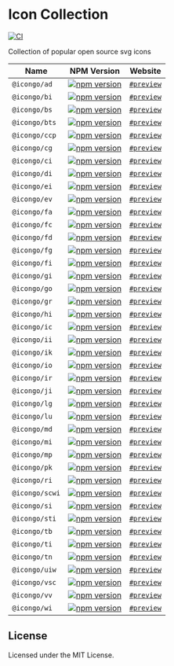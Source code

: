 Icon Collection
===

[![CI](https://github.com/icongo/icon-collection/actions/workflows/ci.yml/badge.svg)](https://github.com/icongo/icon-collection/actions/workflows/ci.yml)

Collection of popular open source svg icons

| Name | NPM Version | Website |
| ----- | ----- | ----- |
| `@icongo/ad` | [![npm version](https://img.shields.io/npm/v/@icongo/ad.svg)](https://www.npmjs.com/package/@icongo/ad) | [`#preview`](https://icongo.github.io/#/icons/ad/) |
| `@icongo/bi` | [![npm version](https://img.shields.io/npm/v/@icongo/bi.svg)](https://www.npmjs.com/package/@icongo/bi) | [`#preview`](https://icongo.github.io/#/icons/bi/) |
| `@icongo/bs` | [![npm version](https://img.shields.io/npm/v/@icongo/bs.svg)](https://www.npmjs.com/package/@icongo/bs) | [`#preview`](https://icongo.github.io/#/icons/bs/) |
| `@icongo/bts` | [![npm version](https://img.shields.io/npm/v/@icongo/bts.svg)](https://www.npmjs.com/package/@icongo/bts) | [`#preview`](https://icongo.github.io/#/icons/bts/) |
| `@icongo/ccp` | [![npm version](https://img.shields.io/npm/v/@icongo/ccp.svg)](https://www.npmjs.com/package/@icongo/ccp) | [`#preview`](https://icongo.github.io/#/icons/ccp/) |
| `@icongo/cg` | [![npm version](https://img.shields.io/npm/v/@icongo/cg.svg)](https://www.npmjs.com/package/@icongo/cg) | [`#preview`](https://icongo.github.io/#/icons/cg/) |
| `@icongo/ci` | [![npm version](https://img.shields.io/npm/v/@icongo/ci.svg)](https://www.npmjs.com/package/@icongo/ci) | [`#preview`](https://icongo.github.io/#/icons/ci/) |
| `@icongo/di` | [![npm version](https://img.shields.io/npm/v/@icongo/di.svg)](https://www.npmjs.com/package/@icongo/di) | [`#preview`](https://icongo.github.io/#/icons/di/) |
| `@icongo/ei` | [![npm version](https://img.shields.io/npm/v/@icongo/ei.svg)](https://www.npmjs.com/package/@icongo/ei) | [`#preview`](https://icongo.github.io/#/icons/ei/) |
| `@icongo/ev` | [![npm version](https://img.shields.io/npm/v/@icongo/ev.svg)](https://www.npmjs.com/package/@icongo/ev) | [`#preview`](https://icongo.github.io/#/icons/ev/) |
| `@icongo/fa` | [![npm version](https://img.shields.io/npm/v/@icongo/fa.svg)](https://www.npmjs.com/package/@icongo/fa) | [`#preview`](https://icongo.github.io/#/icons/fa/) |
| `@icongo/fc` | [![npm version](https://img.shields.io/npm/v/@icongo/fc.svg)](https://www.npmjs.com/package/@icongo/fc) | [`#preview`](https://icongo.github.io/#/icons/fc/) |
| `@icongo/fd` | [![npm version](https://img.shields.io/npm/v/@icongo/fd.svg)](https://www.npmjs.com/package/@icongo/fd) | [`#preview`](https://icongo.github.io/#/icons/fd/) |
| `@icongo/fg` | [![npm version](https://img.shields.io/npm/v/@icongo/fg.svg)](https://www.npmjs.com/package/@icongo/fg) | [`#preview`](https://icongo.github.io/#/icons/fg/) |
| `@icongo/fi` | [![npm version](https://img.shields.io/npm/v/@icongo/fi.svg)](https://www.npmjs.com/package/@icongo/fi) | [`#preview`](https://icongo.github.io/#/icons/fi/) |
| `@icongo/gi` | [![npm version](https://img.shields.io/npm/v/@icongo/gi.svg)](https://www.npmjs.com/package/@icongo/gi) | [`#preview`](https://icongo.github.io/#/icons/gi/) |
| `@icongo/go` | [![npm version](https://img.shields.io/npm/v/@icongo/go.svg)](https://www.npmjs.com/package/@icongo/go) | [`#preview`](https://icongo.github.io/#/icons/go/) |
| `@icongo/gr` | [![npm version](https://img.shields.io/npm/v/@icongo/gr.svg)](https://www.npmjs.com/package/@icongo/gr) | [`#preview`](https://icongo.github.io/#/icons/gr/) |
| `@icongo/hi` | [![npm version](https://img.shields.io/npm/v/@icongo/hi.svg)](https://www.npmjs.com/package/@icongo/hi) | [`#preview`](https://icongo.github.io/#/icons/hi/) |
| `@icongo/ic` | [![npm version](https://img.shields.io/npm/v/@icongo/ic.svg)](https://www.npmjs.com/package/@icongo/ic) | [`#preview`](https://icongo.github.io/#/icons/ic/) |
| `@icongo/ii` | [![npm version](https://img.shields.io/npm/v/@icongo/ii.svg)](https://www.npmjs.com/package/@icongo/ii) | [`#preview`](https://icongo.github.io/#/icons/ii/) |
| `@icongo/ik` | [![npm version](https://img.shields.io/npm/v/@icongo/ik.svg)](https://www.npmjs.com/package/@icongo/ik) | [`#preview`](https://icongo.github.io/#/icons/ik/) |
| `@icongo/io` | [![npm version](https://img.shields.io/npm/v/@icongo/io.svg)](https://www.npmjs.com/package/@icongo/io) | [`#preview`](https://icongo.github.io/#/icons/io/) |
| `@icongo/ir` | [![npm version](https://img.shields.io/npm/v/@icongo/ir.svg)](https://www.npmjs.com/package/@icongo/ir) | [`#preview`](https://icongo.github.io/#/icons/ir/) |
| `@icongo/ji` | [![npm version](https://img.shields.io/npm/v/@icongo/ji.svg)](https://www.npmjs.com/package/@icongo/ji) | [`#preview`](https://icongo.github.io/#/icons/ji/) |
| `@icongo/lg` | [![npm version](https://img.shields.io/npm/v/@icongo/lg.svg)](https://www.npmjs.com/package/@icongo/lg) | [`#preview`](https://icongo.github.io/#/icons/lg/) |
| `@icongo/lu` | [![npm version](https://img.shields.io/npm/v/@icongo/lu.svg)](https://www.npmjs.com/package/@icongo/lu) | [`#preview`](https://icongo.github.io/#/icons/lu/) |
| `@icongo/md` | [![npm version](https://img.shields.io/npm/v/@icongo/md.svg)](https://www.npmjs.com/package/@icongo/md) | [`#preview`](https://icongo.github.io/#/icons/md/) |
| `@icongo/mi` | [![npm version](https://img.shields.io/npm/v/@icongo/mi.svg)](https://www.npmjs.com/package/@icongo/mi) | [`#preview`](https://icongo.github.io/#/icons/mi/) |
| `@icongo/mp` | [![npm version](https://img.shields.io/npm/v/@icongo/mp.svg)](https://www.npmjs.com/package/@icongo/mp) | [`#preview`](https://icongo.github.io/#/icons/mp/) |
| `@icongo/pk` | [![npm version](https://img.shields.io/npm/v/@icongo/pk.svg)](https://www.npmjs.com/package/@icongo/pk) | [`#preview`](https://icongo.github.io/#/icons/pk/) |
| `@icongo/ri` | [![npm version](https://img.shields.io/npm/v/@icongo/ri.svg)](https://www.npmjs.com/package/@icongo/ri) | [`#preview`](https://icongo.github.io/#/icons/ri/) |
| `@icongo/scwi` | [![npm version](https://img.shields.io/npm/v/@icongo/scwi.svg)](https://www.npmjs.com/package/@icongo/scwi) | [`#preview`](https://icongo.github.io/#/icons/scwi/) |
| `@icongo/si` | [![npm version](https://img.shields.io/npm/v/@icongo/si.svg)](https://www.npmjs.com/package/@icongo/si) | [`#preview`](https://icongo.github.io/#/icons/si/) |
| `@icongo/sti` | [![npm version](https://img.shields.io/npm/v/@icongo/sti.svg)](https://www.npmjs.com/package/@icongo/sti) | [`#preview`](https://icongo.github.io/#/icons/sti/) |
| `@icongo/tb` | [![npm version](https://img.shields.io/npm/v/@icongo/tb.svg)](https://www.npmjs.com/package/@icongo/tb) | [`#preview`](https://icongo.github.io/#/icons/tb/) |
| `@icongo/ti` | [![npm version](https://img.shields.io/npm/v/@icongo/ti.svg)](https://www.npmjs.com/package/@icongo/ti) | [`#preview`](https://icongo.github.io/#/icons/ti/) |
| `@icongo/tn` | [![npm version](https://img.shields.io/npm/v/@icongo/tn.svg)](https://www.npmjs.com/package/@icongo/tn) | [`#preview`](https://icongo.github.io/#/icons/tn/) |
| `@icongo/uiw` | [![npm version](https://img.shields.io/npm/v/@icongo/uiw.svg)](https://www.npmjs.com/package/@icongo/uiw) | [`#preview`](https://icongo.github.io/#/icons/uiw/) |
| `@icongo/vsc` | [![npm version](https://img.shields.io/npm/v/@icongo/vsc.svg)](https://www.npmjs.com/package/@icongo/vsc) | [`#preview`](https://icongo.github.io/#/icons/vsc/) |
| `@icongo/vv` | [![npm version](https://img.shields.io/npm/v/@icongo/vv.svg)](https://www.npmjs.com/package/@icongo/vv) | [`#preview`](https://icongo.github.io/#/icons/vv/) |
| `@icongo/wi` | [![npm version](https://img.shields.io/npm/v/@icongo/wi.svg)](https://www.npmjs.com/package/@icongo/wi) | [`#preview`](https://icongo.github.io/#/icons/wi/) |



## License

Licensed under the MIT License.